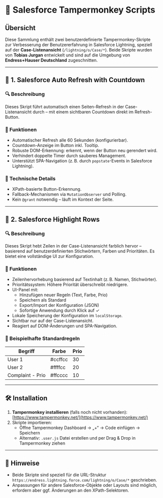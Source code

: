 # 📘 Salesforce Tampermonkey Scripts

## Übersicht
Diese Sammlung enthält zwei benutzerdefinierte Tampermonkey-Skripte zur Verbesserung der Benutzererfahrung in Salesforce Lightning, speziell auf der **Case-Listenansicht** (`/lightning/o/Case/*`). Beide Skripte wurden von **Tobias Jurgan** entwickelt und sind auf die Umgebung von **Endress+Hauser Deutschland** zugeschnitten.

---

## 📄 1. Salesforce Auto Refresh with Countdown

### 🔍 Beschreibung
Dieses Skript führt automatisch einen Seiten-Refresh in der Case-Listenansicht durch – mit einem sichtbaren Countdown direkt im Refresh-Button.

### 🧩 Funktionen
- Automatischer Refresh alle 60 Sekunden (konfigurierbar).
- Countdown-Anzeige im Button inkl. Tooltip.
- Robuste DOM-Erkennung: erkennt, wenn der Button neu gerendert wird.
- Verhindert doppelte Timer durch sauberes Management.
- Unterstützt SPA-Navigation (z. B. durch `popstate`-Events in Salesforce Lightning).

### 🔧 Technische Details
- XPath-basierte Button-Erkennung.
- Fallback-Mechanismen via `MutationObserver` und Polling.
- Kein `@grant` notwendig – läuft im Kontext der Seite.

---

## 📄 2. Salesforce Highlight Rows

### 🔍 Beschreibung
Dieses Skript hebt Zeilen in der Case-Listenansicht farblich hervor – basierend auf benutzerdefinierten Stichwörtern, Farben und Prioritäten. Es bietet eine vollständige UI zur Konfiguration.

### 🧩 Funktionen
- Zeilenhervorhebung basierend auf Textinhalt (z. B. Namen, Stichwörter).
- Prioritätssystem: Höhere Priorität überschreibt niedrigere.
- UI-Panel mit:
  - Hinzufügen neuer Regeln (Text, Farbe, Prio)
  - Speichern als Standard
  - Export/Import der Konfiguration (JSON)
  - Sofortige Anwendung durch Klick auf ✓
- Lokale Speicherung der Konfiguration im `localStorage`.
- Sichtbar nur auf der Case-Listenansicht.
- Reagiert auf DOM-Änderungen und SPA-Navigation.

### 🎨 Beispielhafte Standardregeln
| Begriff            | Farbe     | Prio |
|--------------------|-----------|------|
| User 1             | #ccffcc   | 30   |
| User 2             | #ffffcc   | 20   |
| Complaint - Prio   | #ffcccc   | 10   |

---

## 🛠 Installation
1. **Tampermonkey installieren** (falls noch nicht vorhanden): [https://www.tampermonkey.net/](https://www.tampermonkey.net/)
2. Skripte importieren:
   - Öffne Tampermonkey Dashboard → „+“ → Code einfügen → Speichern
   - Alternativ: `.user.js` Datei erstellen und per Drag & Drop in Tampermonkey ziehen

---

## 📌 Hinweise
- Beide Skripte sind speziell für die URL-Struktur `https://endress.lightning.force.com/lightning/o/Case/*` geschrieben.
- Anpassungen für andere Salesforce-Objekte oder Layouts sind möglich, erfordern aber ggf. Änderungen an den XPath-Selektoren.
